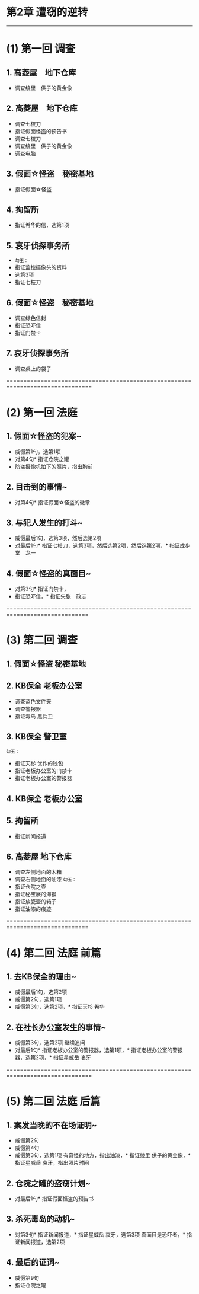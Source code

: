 # 第2章 遭窃的逆转 
-----------------
# (1) 第一回 调查
## 1. 高菱屋　地下仓库
* 调查绫里　供子的黄金像

## 2. 高菱屋　地下仓库
* 调查七枝刀
* 指证假面怪盗的预告书
* 调查七枝刀
* 调查绫里　供子的黄金像
* 调查电脑

## 3. 假面☆怪盗　秘密基地
* 指证假面☆怪盗

## 4. 拘留所
* 指证希华的信，选第1项

## 5. 哀牙侦探事务所
* `勾玉：`
* 指证监控摄像头的资料
* 选第3项
* 指证七枝刀

## 6. 假面☆怪盗　秘密基地
* 调查绿色信封
* 指证恐吓信
* 指证门禁卡

## 7. 哀牙侦探事务所
* 调查桌上的袋子


===============================================================================
# (2) 第一回 法庭
## 1. 假面☆怪盗的犯案~
* 威慑第1句，选第1项
* 对第4句* 指证仓院之罐
* 防盗摄像机拍下的照片，指出胸前

## 2. 目击到的事情~
* 对第4句* 指证假面☆怪盗的徽章

## 3. 与犯人发生的打斗~
* 威慑最后1句，选第3项，然后选第2项
* 对最后1句* 指证七枝刀，选第3项，然后选第2项，然后选第2项，* 指证成步堂　龙一

## 4. 假面☆怪盗的真面目~
* 对第3句* 指证门禁卡，
* 指证恐吓信，* 指证矢张　政志


==============================================================================
# (3) 第二回 调查

## 1. 假面☆怪盗 秘密基地

## 2. KB保全 老板办公室
* 调查蓝色文件夹
* 调查警报器
* 指证毒岛 黑兵卫

## 3. KB保全 警卫室
`勾玉：`
* 指证天杉 优作的钱包
* 指证老板办公室的门禁卡
* 指证老板办公室的警报器

## 4. KB保全 老板办公室

## 5. 拘留所
* 指证新闻报道

## 6. 高菱屋 地下仓库
* 调查左侧地面的木箱
* 调查右侧地面的油漆
`勾玉：`
* 指证仓院之壶
* 指证秘宝展的海报
* 指证放瓷壶的箱子
* 指证油漆的痕迹


==============================================================================
# (4) 第二回 法庭 前篇
## 1. 去KB保全的理由~
* 威慑最后1句，选第2项
* 威慑第2句，选第1项
* 威慑第3句，选第2项，* 指证天杉 希华

## 2. 在社长办公室发生的事情~
* 威慑第3句，选第2项 继续追问
* 对最后1句* 指证老板办公室的警报器，选第1项，* 指证老板办公室的警报器，选第2项，* 指证星威岳 哀牙


===============================================================================
# (5) 第二回 法庭 后篇
## 1. 案发当晚的不在场证明~
* 威慑第2句 
* 威慑第4句
* 威慑第3句，选第1项 有奇怪的地方，指出油漆，* 指证绫里 供子的黄金像，* 指证星威岳 哀牙，指出照片时间

## 2. 仓院之罐的盗窃计划~
* 对最后1句* 指证假面怪盗的预告书

## 3. 杀死毒岛的动机~
* 对第3句* 指证新闻报道，* 指证星威岳 哀牙，选第3项 真面目是恐吓者，* 指证新闻报道，选第2项

## 4. 最后的证词~
* 威慑第9句
* 指证仓院之罐


